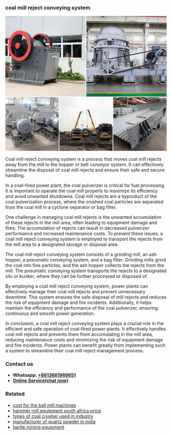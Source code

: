 <h3>coal mill reject conveying system</h3><img src='1706755569.jpg' alt=''><p>Coal mill reject conveying system is a process that moves coal mill rejects away from the mill to the hopper or belt conveyor system. It can effectively streamline the disposal of coal mill rejects and ensure their safe and secure handling.</p><p>In a coal-fired power plant, the coal pulverizer is critical for fuel processing. It is important to operate the coal mill properly to maximize its efficiency and avoid unwanted shutdowns. Coal mill rejects are a byproduct of the coal pulverization process, where the crushed coal particles are separated from the coal mill in a cyclone separator or bag filter.</p><p>One challenge in managing coal mill rejects is the unwanted accumulation of these rejects in the mill area, often leading to equipment damage and fires. The accumulation of rejects can result in decreased pulverizer performance and increased maintenance costs. To prevent these issues, a coal mill reject conveying system is employed to transport the rejects from the mill area to a designated storage or disposal area.</p><p>The coal mill reject conveying system consists of a grinding mill, an ash hopper, a pneumatic conveying system, and a bag filter. Grinding mills grind the coal into fine particles, and the ash hopper collects the rejects from the mill. The pneumatic conveying system transports the rejects to a designated silo or bunker, where they can be further processed or disposed of.</p><p>By employing a coal mill reject conveying system, power plants can effectively manage their coal mill rejects and prevent unnecessary downtime. This system ensures the safe disposal of mill rejects and reduces the risk of equipment damage and fire incidents. Additionally, it helps maintain the efficiency and performance of the coal pulverizer, ensuring continuous and smooth power generation.</p><p>In conclusion, a coal mill reject conveying system plays a crucial role in the efficient and safe operation of coal-fired power plants. It effectively handles coal mill rejects and prevents them from accumulating in the mill area, reducing maintenance costs and minimizing the risk of equipment damage and fire incidents. Power plants can benefit greatly from implementing such a system to streamline their coal mill reject management process.</p><h3>Contact us</h3><ul><li><strong>Whatsapp:&nbsp;<a href="https://wa.me/8613661969651">+8613661969651</a></strong></li><li><a href="https://swt.shibang-china.com/?git&amp;zhl&amp;coal mill reject conveying system"><strong>Online Service(chat now)</strong></a></li></ul><h3>Related</h3><ul><li><a href='cost for the ball mill machines.md'>cost for the ball mill machines</a></li><li><a href='hammer mill equipment south africa price.md'>hammer mill equipment south africa price</a></li><li><a href='types of coal crusher used in industry.md'>types of coal crusher used in industry</a></li><li><a href='manufacturer of quartz powder in india.md'>manufacturer of quartz powder in india</a></li><li><a href='barite mining equipment.md'>barite mining equipment</a></li></ul>